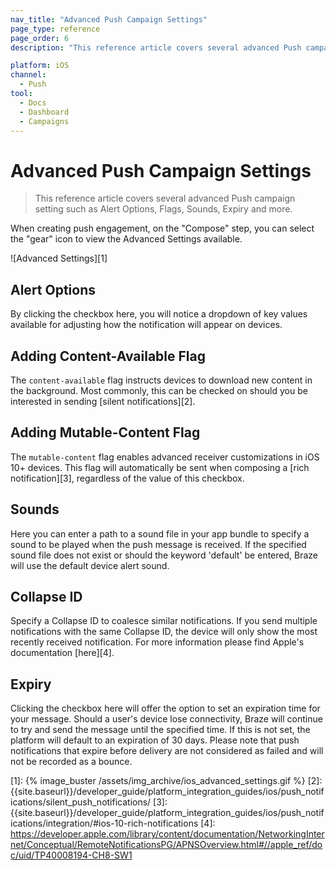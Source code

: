 ```yaml
---
nav_title: "Advanced Push Campaign Settings"
page_type: reference
page_order: 6
description: "This reference article covers several advanced Push campaign setting such as Alert Options, Flags, Sounds, Expiry and more."

platform: iOS
channel:
  - Push
tool:
  - Docs
  - Dashboard
  - Campaigns
---
```


# Advanced Push Campaign Settings

> This reference article covers several advanced Push campaign setting such as Alert Options, Flags, Sounds, Expiry and more.

When creating push engagement, on the "Compose" step, you can select the "gear" icon to view the Advanced Settings available.

![Advanced Settings][1]

## Alert Options

By clicking the checkbox here, you will notice a dropdown of key values available for adjusting how the notification will appear on devices.

## Adding Content-Available Flag

The `content-available` flag instructs devices to download new content in the background. Most commonly, this can be checked on should you be interested in sending [silent notifications][2].

## Adding Mutable-Content Flag

The `mutable-content` flag enables advanced receiver customizations in iOS 10+ devices. This flag will automatically be sent when composing a [rich notification][3], regardless of the value of this checkbox.

## Sounds

Here you can enter a path to a sound file in your app bundle to specify a sound to be played when the push message is received. If the specified sound file does not exist or should the keyword 'default' be entered, Braze will use the default device alert sound.

## Collapse ID
Specify a Collapse ID to coalesce similar notifications. If you send multiple notifications with the same Collapse ID, the device will only show the most recently received notification. For more information please find Apple's documentation [here][4].

## Expiry

Clicking the checkbox here will offer the option to set an expiration time for your message. Should a user's device lose connectivity, Braze will continue to try and send the message until the specified time. If this is not set, the platform will default to an expiration of 30 days. Please note that push notifications that expire before delivery are not considered as failed and will not be recorded as a bounce.

[1]: {% image_buster /assets/img_archive/ios_advanced_settings.gif %}
[2]: {{site.baseurl}}/developer_guide/platform_integration_guides/ios/push_notifications/silent_push_notifications/
[3]: {{site.baseurl}}/developer_guide/platform_integration_guides/ios/push_notifications/integration/#ios-10-rich-notifications
[4]: https://developer.apple.com/library/content/documentation/NetworkingInternet/Conceptual/RemoteNotificationsPG/APNSOverview.html#//apple_ref/doc/uid/TP40008194-CH8-SW1
